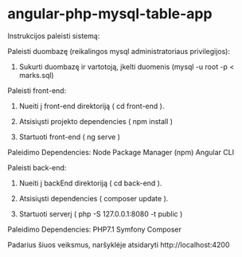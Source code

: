 # angular-php-mysql-table-app

Instrukcijos paleisti sistemą:

Paleisti duombazę (reikalingos mysql administratoriaus privilegijos):
1. Sukurti duombazę ir vartotoją, įkelti duomenis (mysql -u root -p < marks.sql)

Paleisti front-end:

1. Nueiti į front-end direktoriją ( cd front-end ).

2. Atsisiųsti projekto dependencies ( npm install )

3. Startuoti front-end ( ng serve )


Paleidimo Dependencies:
Node Package Manager (npm)
Angular CLI

﻿Paleisti back-end:

1. Nueiti į backEnd direktoriją ( cd back-end ).

2. Atsisiųsti dependencies ( composer update ).

3. Startuoti serverį ( php -S 127.0.0.1:8080 -t public )

Paleidimo Dependencies:
PHP7.1
Symfony
Composer


Padarius šiuos veiksmus, naršyklėje atsidaryti http://localhost:4200
